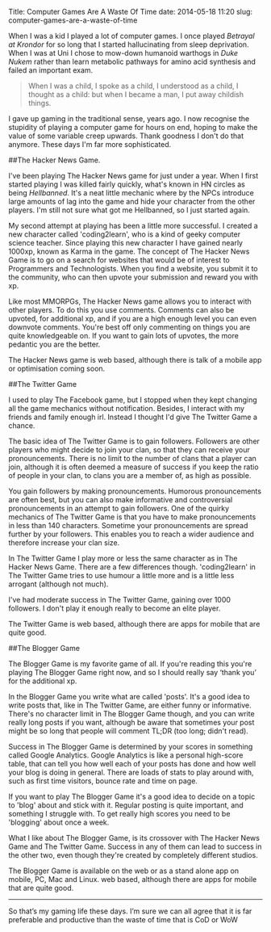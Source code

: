 Title: Computer Games Are A Waste Of Time
date: 2014-05-18 11:20
slug: computer-games-are-a-waste-of-time

When I was a kid I played a lot of computer games. I once played *Betrayal at Krondor* for so long that I started hallucinating from sleep deprivation. When I was at Uni I chose to mow-down humanoid warthogs in *Duke Nukem* rather than learn metabolic pathways for amino acid synthesis and failed an important exam.

>When I was a child, I spoke as a child, I understood as a child, I thought as a child: but when I became a man, I put away childish things.

I gave up gaming in the traditional sense, years ago. I now recognise the stupidity of playing a computer game for hours on end, hoping to make the value of some variable creep upwards. Thank goodness I don't do that anymore. These days I'm far more sophisticated.

##The Hacker News Game.

I've been playing The Hacker News game for just under a year. When I first started playing I was killed fairly quickly, what's known in HN circles as being *Hellbanned*. It's a neat little mechanic where by the NPCs introduce large amounts of lag into the game and hide your character from the other players. I'm still not sure what got me Hellbanned, so I just started again.

My second attempt at playing has been a little more successful. I created a new character called 'coding2learn', who is a kind of geeky computer science teacher. Since playing this new character I have gained nearly 1000xp, known as Karma in the game. The concept of The Hacker News Game is to go on a search for websites that would be of interest to Programmers and Technologists. When you find a website, you submit it to the community, who can then upvote your submission and reward you with xp.

Like most MMORPGs, The Hacker News game allows you to interact with other players. To do this you use comments. Comments can also be upvoted, for additional xp, and if you are a high enough level you can even downvote comments. You're best off only commenting on things you are quite knowledgeable on. If you want to gain lots of upvotes, the more pedantic you are the better.

The Hacker News game is web based, although there is talk of a mobile app or optimisation coming soon.

##The Twitter Game

I used to play The Facebook game, but I stopped when they kept changing all the game mechanics without notification. Besides, I interact with my friends and family enough irl. Instead I thought I'd give The Twitter Game a chance.

The basic idea of The Twitter Game is to gain followers. Followers are other players who might decide to join your clan, so that they can receive your pronouncements. There is no limit to the number of clans that a player can join, although it is often deemed a measure of success if you keep the ratio of people in your clan, to clans you are a member of, as high as possible.

You gain followers by making pronouncements. Humorous pronouncements are often best, but you can also make informative and controversial pronouncements in an attempt to gain followers. One of the quirky mechanics of The Twitter Game is that you have to make pronouncements in less than 140 characters. Sometime your pronouncements are spread further by your followers. This enables you to reach a wider audience and therefore increase your clan size.

In The Twitter Game I play more or less the same character as in The Hacker News Game. There are a few differences though. 'coding2learn' in The Twitter Game tries to use humour a little more and is a little less arrogant (although not much).

I've had moderate success in The Twitter Game, gaining over 1000 followers. I don't play it enough really to become an elite player.

The Twitter Game is web based, although there are apps for mobile that are quite good.

##The Blogger Game

The Blogger Game is my favorite game of all. If you're reading this you're playing The Blogger Game right now, and so I should really say ‘thank you’ for the additional xp.

In the Blogger Game you write what are called 'posts'. It's a good idea to write posts that, like in The Twitter Game, are either funny or informative. There's no character limit in The Blogger Game though, and you can write really long posts if you want, although be aware that sometimes your post might be so long that people will comment TL;DR (too long; didn't read).

Success in The Blogger Game is determined by your scores in something called Google Analytics. Google Analytics is like a personal high-score table, that can tell you how well each of your posts has done and how well your blog is doing in general. There are loads of stats to play around with, such as first time visitors, bounce rate and time on page.

If you want to play The Blogger Game it's a good idea to decide on a topic to 'blog' about and stick with it. Regular posting is quite important, and something I struggle with. To get really high scores you need to be 'blogging' about once a week.

What I like about The Blogger Game, is its crossover with The Hacker News Game and The Twitter Game. Success in any of them can lead to success in the other two, even though they're created by completely different studios.

The Blogger Game is available on the web or as a stand alone app on mobile, PC, Mac and Linux. web based, although there are apps for mobile that are quite good.

* * *

So that’s my gaming life these days. I’m sure we can all agree that it is far preferable and productive than the waste of time that is CoD or WoW

